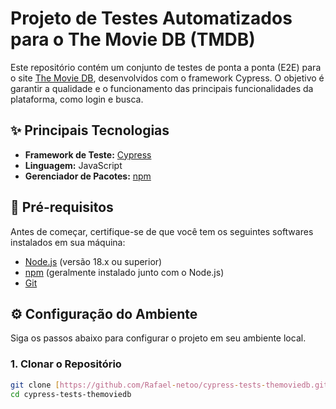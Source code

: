 # Projeto de Testes Automatizados para o The Movie DB (TMDB)

Este repositório contém um conjunto de testes de ponta a ponta (E2E) para o site [The Movie DB](https://www.themoviedb.org/), desenvolvidos com o framework Cypress. O objetivo é garantir a qualidade e o funcionamento das principais funcionalidades da plataforma, como login e busca.

## ✨ Principais Tecnologias

-   **Framework de Teste:** [Cypress](https://www.cypress.io/)
-   **Linguagem:** JavaScript
-   **Gerenciador de Pacotes:** [npm](https://www.npmjs.com/)

## 🚀 Pré-requisitos

Antes de começar, certifique-se de que você tem os seguintes softwares instalados em sua máquina:

-   [Node.js](https://nodejs.org/) (versão 18.x ou superior)
-   [npm](https://www.npmjs.com/) (geralmente instalado junto com o Node.js)
-   [Git](https://git-scm.com/)

## ⚙️ Configuração do Ambiente

Siga os passos abaixo para configurar o projeto em seu ambiente local.

### 1. Clonar o Repositório

```bash
git clone [https://github.com/Rafael-netoo/cypress-tests-themoviedb.git](https://github.com/Rafael-netoo/cypress-tests-themoviedb.git)
cd cypress-tests-themoviedb
